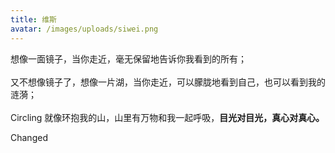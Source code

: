 ```yaml
---
title: 维斯
avatar: /images/uploads/siwei.png
---
```


想像一面镜子，当你走近，毫无保留地告诉你我看到的所有；<br><br>又不想像镜子了，想像一片湖，当你走近，可以朦胧地看到自己，也可以看到我的涟漪； <br><br>Circling 就像环抱我的山，山里有万物和我一起呼吸，<strong>目光对目光，真心对真心。</strong>

Changed
